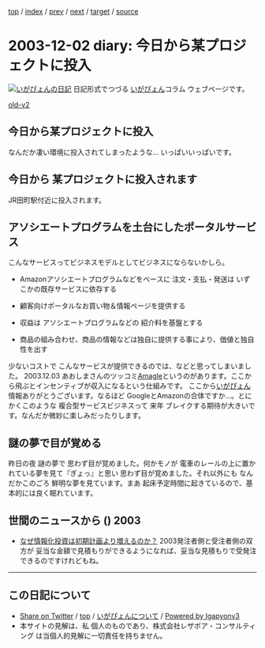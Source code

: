 [top](../index.html) 
 / [index](index.html) 
 / [prev](ig031201.html) 
 / [next](ig031203.html) 
 / [target](https://www.igapyon.jp/igapyon/diary/2003/ig031202.html) 
 / [source](https://github.com/igapyon/diary/blob/master/2003/ig031202.src.md) 

2003-12-02 diary: 今日から某プロジェクトに投入
=====================================================================================================
[![いがぴょんの日記](https://www.igapyon.jp/igapyon/diary/images/iga200306s.jpg "いがぴょん")](https://www.igapyon.jp/igapyon/diary/memo/memoigapyon.html) 日記形式でつづる [いがぴょん](https://www.igapyon.jp/igapyon/diary/memo/memoigapyon.html)コラム ウェブページです。

[old-v2](ig031202-orig.html)

## 今日から某プロジェクトに投入

なんだか凄い環境に投入されてしまったような… いっぱいいっぱいです。


## 今日から 某プロジェクトに投入されます

JR田町駅付近に投入されます。

## アソシエートプログラムを土台にしたポータルサービス

こんなサービスってビジネスモデルとしてビジネスにならないかしら。

* Amazonアソシエートプログラムなどをベースに 注文・支払・発送は いずこかの既存サービスに依存する
  
* 顧客向けポータルなお買い物＆情報ページを提供する
  
* 収益は アソシエートプログラムなどの 紹介料を基盤とする
  
* 商品の組み合わせ、商品の情報などは独自に提供する事により、価値と独自性を出す

少ないコストで こんなサービスが提供できるのでは、などと思ってしまいました。
2003.12.03 あおしまさんのツッコミ[Amagle](http://www.amagle.com/)というのがあります。ここから飛ぶとインセンティブが収入になるという仕組みです。
ここから[いがぴょん](https://www.igapyon.jp/igapyon/diary/memo/memoigapyon.html)情報ありがとうございます。なるほど GoogleとAmazonの合体ですか…。とにかくこのような 複合型サービスビジネスって 来年 ブレイクする期待が大きいです。なんだか微妙に楽しみだったりします。

## 謎の夢で目が覚める

昨日の夜 謎の夢で 思わず目が覚めました。何かモノが 電車のレールの上に置かれている夢を見て『ぎょっ』と思い 思わず目が覚めました。それ以外にも なんだかこのごろ 鮮明な夢を見ています。まあ 起床予定時間に起きているので、基本的には良く眠れています。

## 世間のニュースから () 2003

* [なぜ情報化投資は初期計画より増えるのか？](http://www.atmarkit.co.jp/fbiz/cinvest/opinion/qa/qa02.html)  2003発注者側と受注者側の双方が 妥当な金額で見積もりができるようになれば、妥当な見積もりで受発注できるのですけれどもね。


----------------------------------------------------------------------------------------------------

## この日記について

* [Share on Twitter](https://twitter.com/intent/tweet?hashtags=igapyon%2Cdiary%2C%E3%81%84%E3%81%8C%E3%81%B4%E3%82%87%E3%82%93&text=%E4%BB%8A%E6%97%A5%E3%81%8B%E3%82%89%E6%9F%90%E3%83%97%E3%83%AD%E3%82%B8%E3%82%A7%E3%82%AF%E3%83%88%E3%81%AB%E6%8A%95%E5%85%A5&url=https%3A%2F%2Fwww.igapyon.jp%2Figapyon%2Fdiary%2F2003%2Fig031202.html) / [top](../index.html) / [いがぴょんについて](https://www.igapyon.jp/igapyon/diary/memo/memoigapyon.html) / [Powered by Igapyonv3](https://github.com/igapyon/igapyonv3)
* 本サイトの見解は、私 個人のものであり、株式会社レザボア・コンサルティング は当個人的見解に一切責任を持ちません。 
